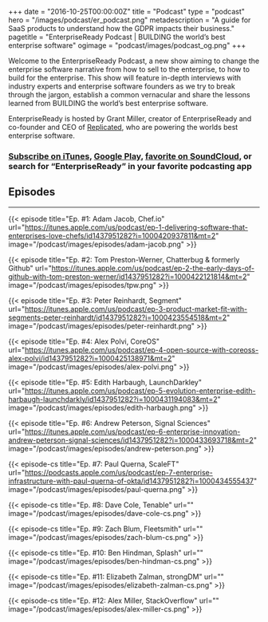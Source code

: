 +++
date = "2016-10-25T00:00:00Z"
title = "Podcast"
type = "podcast"
hero = "/images/podcast/er_podcast.png"
metadescription = "A guide for SaaS products to understand how the GDPR impacts their business."
pagetitle = "EnterpriseReady Podcast | BUILDING the world’s best enterprise software"
ogimage = "podcast/images/podcast_og.png"
+++

Welcome to the EnterpriseReady Podcast, a new show aiming to change the enterprise software narrative from how to sell to the enterprise, to how to build for the enterprise. This show will feature in-depth interviews with industry experts and enterprise software founders as we try to break through the jargon, establish a common vernacular and share the lessons learned from BUILDING the world’s best enterprise software.

EnterpriseReady is hosted by Grant Miller, creator of EnterpriseReady and co-founder and CEO of [Replicated](https://www.replicated.com), who are powering the worlds best enterprise software.

### [Subscribe on iTunes](https://itunes.apple.com/us/podcast/enterpriseready/id1437951282?mt=2), [Google Play](https://play.google.com/music/listen?u=0#/ps/Iq3uifjva44tdvm2orhu4apvjtu), [favorite on SoundCloud](https://soundcloud.com/heavybit/sets/enterpriseready), or search for “EnterpriseReady” in your favorite podcasting app

## Episodes
----   
{{< episode title="Ep. #1: Adam Jacob, Chef.io" url="https://itunes.apple.com/us/podcast/ep-1-delivering-software-that-enterprises-love-chefs/id1437951282?i=1000420937811&mt=2" image="/podcast/images/episodes/adam-jacob.png" >}}

{{< episode title="Ep. #2: Tom Preston-Werner, Chatterbug & formerly Github" url="https://itunes.apple.com/us/podcast/ep-2-the-early-days-of-github-with-tom-preston-werner/id1437951282?i=1000422121814&mt=2" image="/podcast/images/episodes/tpw.png" >}}

{{< episode title="Ep. #3: Peter Reinhardt, Segment" url="https://itunes.apple.com/us/podcast/ep-3-product-market-fit-with-segments-peter-reinhardt/id1437951282?i=1000423554518&mt=2" image="/podcast/images/episodes/peter-reinhardt.png" >}}

{{< episode title="Ep. #4: Alex Polvi, CoreOS" url="https://itunes.apple.com/us/podcast/ep-4-open-source-with-coreoss-alex-polvi/id1437951282?i=1000425138971&mt=2" image="/podcast/images/episodes/alex-polvi.png" >}}

{{< episode title="Ep. #5: Edith Harbaugh, LaunchDarkley" url="https://itunes.apple.com/us/podcast/ep-5-evolution-enterprise-edith-harbaugh-launchdarkly/id1437951282?i=1000431194083&mt=2" image="/podcast/images/episodes/edith-harbaugh.png" >}}

{{< episode title="Ep. #6: Andrew Peterson, Signal Sciences" url="https://itunes.apple.com/us/podcast/ep-6-enterprise-innovation-andrew-peterson-signal-sciences/id1437951282?i=1000433693718&mt=2" image="/podcast/images/episodes/andrew-peterson.png" >}}

{{< episode-cs title="Ep. #7: Paul Querna, ScaleFT" url="https://podcasts.apple.com/us/podcast/ep-7-enterprise-infrastructure-with-paul-querna-of-okta/id1437951282?i=1000434555437" image="/podcast/images/episodes/paul-querna.png" >}}

{{< episode-cs title="Ep. #8: Dave Cole, Tenable" url="" image="/podcast/images/episodes/dave-cole-cs.png" >}}

{{< episode-cs title="Ep. #9: Zach Blum, Fleetsmith" url="" image="/podcast/images/episodes/zach-blum-cs.png" >}}

{{< episode-cs title="Ep. #10: Ben Hindman, Splash" url="" image="/podcast/images/episodes/ben-hindman-cs.png" >}}

{{< episode-cs title="Ep. #11: Elizabeth Zalman, strongDM" url="" image="/podcast/images/episodes/elizabeth-zalman-cs.png" >}}

{{< episode-cs title="Ep. #12: Alex Miller, StackOverflow" url="" image="/podcast/images/episodes/alex-miller-cs.png" >}}
